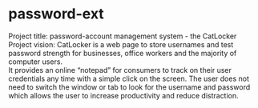 # password-ext
Project title: password-account management system - the CatLocker
Project vision: 
    CatLocker is a web page to store usernames and test password strength for businesses, office workers and the majority of computer users.  
    It provides an online “notepad” for consumers to track on their user credentials any time with a simple click on the screen. The user does not need to switch the window or tab to look for the username and password which allows the user to increase productivity and reduce distraction. 